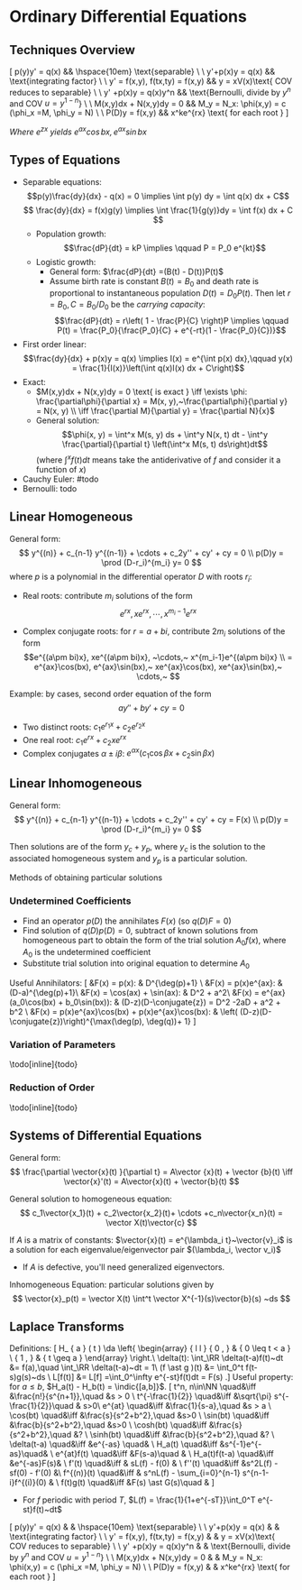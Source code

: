 # Ordinary Differential Equations

## Techniques Overview
\[
p(y)y' = q(x) && \hspace{10em} \text{separable} \\ \\
y'+p(x)y = q(x) && \text{integrating factor} \\ \\
y' = f(x,y), f(tx,ty) = f(x,y) && y = xV(x)\text{ COV reduces to separable} \\ \\
y' +p(x)y = q(x)y^n && \text{Bernoulli, divide by $y^n$ and COV $u = y^{1-n}$} \\ \\
M(x,y)dx + N(x,y)dy = 0 && M_y = N_x: \phi(x,y) = c (\phi_x =M, \phi_y = N) \\ \\
P(D)y = f(x,y) && x^ke^{rx} \text{ for each root }
\]

*Where $e^{zx}$ yields $e^{ax}\cos bx, e^{ax}\sin bx$*

## Types of Equations

- Separable equations:
$$p(y)\frac{dy}{dx} - q(x) = 0 \implies \int p(y) dy = \int q(x) dx + C$$
$$
\frac{dy}{dx} = f(x)g(y) \implies \int \frac{1}{g(y)}dy = \int f(x) dx + C
$$
	- Population growth: $$\frac{dP}{dt} = kP \implies \qquad P = P_0 e^{kt}$$
	- Logistic growth:
		- General form: $\frac{dP}{dt} =(B(t) - D(t))P(t)$
		- Assume birth rate is constant $B(t) = B_0$ and death rate is proportional to instantaneous population $D(t) = D_0 P(t)$. Then let $r = B_0, C = B_0/D_0$ be the *carrying capacity*:
		$$\frac{dP}{dt} = r\left( 1 - \frac{P}{C} \right)P \implies \qquad P(t) = \frac{P_0}{\frac{P_0}{C} + e^{-rt}(1 - \frac{P_0}{C})}$$
- First order linear: $$\frac{dy}{dx} + p(x)y = q(x) \implies I(x) = e^{\int p(x) dx},\qquad y(x) = \frac{1}{I(x)}\left(\int q(x)I(x) dx + C\right)$$
- Exact:
	- $M(x,y)dx + N(x,y)dy = 0 \text{ is exact } \iff \exists \phi: \frac{\partial\phi}{\partial x} = M(x, y),~\frac{\partial\phi}{\partial y} = N(x, y) \\ \iff \frac{\partial M}{\partial y} = \frac{\partial N}{x}$
	- General solution: $$\phi(x, y) = \int^x M(s, y) ds + \int^y N(x, t) dt - \int^y \frac{\partial}{\partial t} \left(\int^x M(s, t) ds\right)dt$$
	(where $\int^x f(t) dt$ means take the antiderivative of $f$ and consider it a function of $x$)
- Cauchy Euler: #todo
- Bernoulli: todo

## Linear Homogeneous

General form:
$$
y^{(n)} + c_{n-1} y^{(n-1)} + \cdots + c_2y'' + cy' + cy = 0 \\
p(D)y = \prod (D-r_i)^{m_i} y= 0
$$
where $p$ is a polynomial in the differential operator $D$ with roots $r_i$:

- Real roots: contribute $m_i$ solutions of the form
	$$e^{rx}, xe^{rx}, \cdots, x^{m_i-1}e^{rx}$$

- Complex conjugate roots: for $r=a+bi$, contribute $2m_i$ solutions of the form
	$$e^{(a\pm bi)x}, xe^{(a\pm bi)x}, ~\cdots,~ x^{m_i-1}e^{(a\pm bi)x} \\
	= e^{ax}\cos(bx), e^{ax}\sin(bx),~ xe^{ax}\cos(bx), xe^{ax}\sin(bx),~ \cdots,~
	$$


Example: by cases, second order equation of the form $$ay'' + by' + cy = 0$$
- Two distinct roots: $c_1 e^{r_1 x} + c_2 e^{r_2 x}$
- One real root: $c_1 e^{rx} + c_2 x e^{rx}$
- Complex conjugates $\alpha \pm i \beta$: $e^{\alpha x}(c_1 \cos \beta x + c_2 \sin \beta x)$

## Linear Inhomogeneous

General form:
$$
y^{(n)} + c_{n-1} y^{(n-1)} + \cdots + c_2y'' + cy' + cy = F(x) \\
p(D)y = \prod (D-r_i)^{m_i} y= 0
$$

Then solutions are of the form $y_c + y_p$, where $y_c$ is the solution to the associated homogeneous system and $y_p$ is a particular solution.

Methods of obtaining particular solutions

### Undetermined Coefficients

- Find an operator $p(D)$ the annihilates $F(x)$ (so $q(D)F = 0$)
- Find solution of $q(D)p(D) = 0$, subtract of known solutions from homogeneous part to obtain the form of the trial solution $A_0f(x)$, where $A_0$ is the undetermined coefficient
- Substitute trial solution into original equation to determine $A_0$

Useful Annihilators:
\[
&F(x) = p(x): & D^{\deg(p)+1} \\
&F(x) = p(x)e^{ax}: & (D-a)^{\deg(p)+1}\\
&F(x) = \cos(ax) + \sin(ax): & D^2 + a^2\\
&F(x) = e^{ax}(a_0\cos(bx) + b_0\sin(bx)): & (D-z)(D-\conjugate{z}) = D^2 -2aD + a^2 + b^2 \\
&F(x) = p(x)e^{ax}\cos(bx) + p(x)e^{ax}\cos(bx): & \left( (D-z)(D-\conjugate{z})\right)^{\max(\deg(p), \deg(q))+ 1}
\]


### Variation of Parameters

\todo[inline]{todo}

### Reduction of Order

\todo[inline]{todo}

## Systems of Differential Equations

General form: 
$$
\frac{\partial \vector{x}(t) }{\partial t} = A\vector {x}(t) + \vector {b}(t) \iff \vector{x}'(t) = A\vector{x}(t) + \vector{b}(t)
$$

General solution to homogeneous equation:
$$
c_1\vector{x_1}(t) + c_2\vector{x_2}(t)+ \cdots +c_n\vector{x_n}(t) = \vector X(t)\vector{c}
$$


If $A$ is a matrix of constants: $\vector{x}(t) = e^{\lambda_i t}~\vector{v}_i$ is a solution for each eigenvalue/eigenvector pair $(\lambda_i, \vector v_i)$
- If $A$ is defective, you'll need generalized eigenvectors.

Inhomogeneous Equation: particular solutions given by 
$$
\vector{x}_p(t) = \vector X(t) \int^t \vector X^{-1}(s)\vector{b}(s) ~ds
$$

## Laplace Transforms

Definitions:
\[
H_ { a } ( t ) \da \left\{ \begin{array} { l l } { 0 , } & { 0 \leq t < a } \\ { 1 , } & { t \geq a } \end{array} \right.\\
\delta(t): \int_\RR \delta(t-a)f(t)~dt &= f(a),\quad \int_\RR \delta(t-a)~dt = 1\\
(f \ast g )(t) &= \int_0^t f(t-s)g(s)~ds \\
L[f(t)] &= L[f] =\int_0^\infty e^{-st}f(t)dt = F(s)
.\]
Useful property: for $a\leq b$, $H_a(t) - H_b(t) = \indic{[a,b]}$.
\[
t^n, n\in\NN \quad&\iff  &\frac{n!}{s^{n+1}},\quad &s > 0 \\
t^{-\frac{1}{2}} \quad&\iff &\sqrt{\pi} s^{-\frac{1}{2}}\quad & s>0\\
e^{at} \quad&\iff &\frac{1}{s-a},\quad &s > a \\
\cos(bt) \quad&\iff &\frac{s}{s^2+b^2},\quad &s>0 \\
\sin(bt) \quad&\iff &\frac{b}{s^2+b^2},\quad &s>0 \\
\cosh(bt) \quad&\iff &\frac{s}{s^2+b^2},\quad &? \\
\sinh(bt) \quad&\iff &\frac{b}{s^2+b^2},\quad &? \\
\delta(t-a) \quad&\iff &e^{-as} \quad& \\
H_a(t) \quad&\iff &s^{-1}e^{-as}\quad& \\
e^{at}f(t) \quad&\iff &F(s-a)\quad & \\
H_a(t)f(t-a) \quad&\iff &e^{-as}F(s)& \\
f'(t) \quad&\iff & sL(f) - f(0) & \\
f''(t) \quad&\iff &s^2L(f) -sf(0) - f'(0) &\\
f^{(n)}(t) \quad&\iff & s^nL(f) - \sum_{i=0}^{n-1} s^{n-1-i}f^{(i)}(0) & \\
f(t)g(t) \quad&\iff &F(s) \ast G(s)\quad &
\]

- For $f$ periodic with period $T$, $L(f) = \frac{1}{1+e^{-sT}}\int_0^T e^{-st}f(t)~dt$

\[
p(y)y' = q(x)                  &  & \hspace{10em} \text{separable} \\ \\
y'+p(x)y = q(x)                &  & \text{integrating factor} \\ \\
y' = f(x,y), f(tx,ty) = f(x,y) &  & y = xV(x)\text{ COV reduces to separable} \\ \\
y' +p(x)y = q(x)y^n            &  & \text{Bernoulli, divide by $y^n$ and COV $u = y^{1-n}$} \\ \\
M(x,y)dx + N(x,y)dy = 0        &  & M_y = N_x: \phi(x,y) = c (\phi_x =M, \phi_y = N) \\ \\
P(D)y = f(x,y)                 &  & x^ke^{rx} \text{ for each root }
\]
